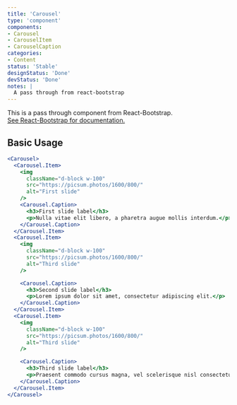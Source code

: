 ```yaml
---
title: 'Carousel'
type: 'component'
components:
- Carousel
- CarouselItem
- CarouselCaption
categories:
- Content
status: 'Stable'
designStatus: 'Done'
devStatus: 'Done'
notes: |
  A pass through from react-bootstrap
---
```


<p className="lead">
  This is a pass through component from React-Bootstrap.<br/>
  <a href="https://react-bootstrap-v4.netlify.app/components/carousel/" target="_blank" rel="noopener noreferrer">
    See React-Bootstrap for documentation.
  </a>
</p>

## Basic Usage

```jsx live
<Carousel>
  <Carousel.Item>
    <img
      className="d-block w-100"
      src="https://picsum.photos/1600/800/"
      alt="First slide"
    />
    <Carousel.Caption>
      <h3>First slide label</h3>
      <p>Nulla vitae elit libero, a pharetra augue mollis interdum.</p>
    </Carousel.Caption>
  </Carousel.Item>
  <Carousel.Item>
    <img
      className="d-block w-100"
      src="https://picsum.photos/1600/800/"
      alt="Third slide"
    />

    <Carousel.Caption>
      <h3>Second slide label</h3>
      <p>Lorem ipsum dolor sit amet, consectetur adipiscing elit.</p>
    </Carousel.Caption>
  </Carousel.Item>
  <Carousel.Item>
    <img
      className="d-block w-100"
      src="https://picsum.photos/1600/800/"
      alt="Third slide"
    />

    <Carousel.Caption>
      <h3>Third slide label</h3>
      <p>Praesent commodo cursus magna, vel scelerisque nisl consectetur.</p>
    </Carousel.Caption>
  </Carousel.Item>
</Carousel>
```
